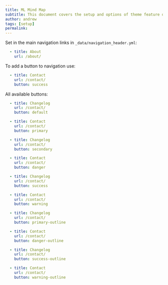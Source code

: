 ```yaml
---
title: ML Mind Map
subtitle: This document covers the setup and options of theme feature described in the doc title
author: andrew
tags: [setup]
permalink:
---
```


Set in the main navigation links in `_data/navigation_header.yml`:

```yaml
  - title: About
    url: /about/
```

To add a button to navigation use:
```yaml
  - title: Contact
    url: /contact/
    button: success
```

All available buttons:
```yaml
  - title: Changelog
    url: /contact/
    button: default

  - title: Contact
    url: /contact/
    button: primary

  - title: Changelog
    url: /contact/
    button: secondary

  - title: Contact
    url: /contact/
    button: danger

  - title: Changelog
    url: /contact/
    button: success

  - title: Contact
    url: /contact/
    button: warning

  - title: Changelog
    url: /contact/
    button: primary-outline

  - title: Contact
    url: /contact/
    button: danger-outline

  - title: Changelog
    url: /contact/
    button: success-outline

  - title: Contact
    url: /contact/
    button: warning-outline
```
